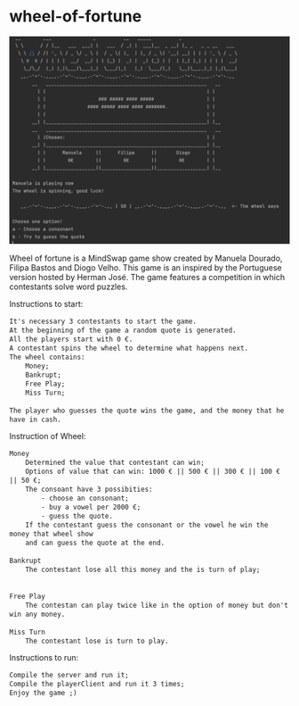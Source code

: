 # wheel-of-fortune

![alt text](https://github.com/didivassi/wheel-of-fortune/blob/master/Extras/Images/ScreenPlay.png?raw=true)

Wheel of fortune is a MindSwap game show created by Manuela Dourado, Filipa Bastos and Diogo Velho.
This game is an inspired by the Portuguese version hosted by Herman José.
The game features a competition in which contestants solve word puzzles.

Instructions to start:

    It's necessary 3 contestants to start the game.
    At the beginning of the game a random quote is generated.
    All the players start with 0 €.
    A contestant spins the wheel to determine what happens next.
    The wheel contains:
        Money;
        Bankrupt;
        Free Play;
        Miss Turn;
    
    The player who guesses the quote wins the game, and the money that he have in cash.

Instruction of Wheel:
    
    Money 
        Determined the value that contestant can win;
        Options of value that can win: 1000 € || 500 € || 300 € || 100 € || 50 €;
        The consoant have 3 possibities: 
            - choose an consonant;
            - buy a vowel per 2000 €;
            - guess the quote.
        If the contestant guess the consonant or the vowel he win the money that wheel show 
        and can guess the quote at the end.
    
    Bankrupt
        The contestant lose all this money and the is turn of play;
    

    Free Play
        The contestan can play twice like in the option of money but don't win any money.
    
    Miss Turn
        The contestant lose is turn to play.



Instructions to run:

    Compile the server and run it;
    Compile the playerClient and run it 3 times;
    Enjoy the game ;) 


